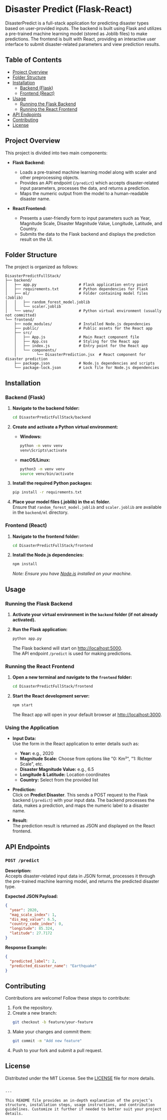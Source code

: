 # Disaster Predict (Flask-React)

DisasterPredict is a full-stack application for predicting disaster types based on user-provided inputs. The backend is built using Flask and utilizes a pre-trained machine learning model (stored as Joblib files) to make predictions. The frontend is built with React, providing an interactive user interface to submit disaster-related parameters and view prediction results.

## Table of Contents

- [Project Overview](#project-overview)
- [Folder Structure](#folder-structure)
- [Installation](#installation)
  - [Backend (Flask)](#backend-flask)
  - [Frontend (React)](#frontend-react)
- [Usage](#usage)
  - [Running the Flask Backend](#running-the-flask-backend)
  - [Running the React Frontend](#running-the-react-frontend)
- [API Endpoints](#api-endpoints)
- [Contributing](#contributing)
- [License](#license)

## Project Overview

This project is divided into two main components:

- **Flask Backend:**  
  - Loads a pre-trained machine learning model along with scaler and other preprocessing objects.
  - Provides an API endpoint (`/predict`) which accepts disaster-related input parameters, processes the data, and returns a prediction.
  - Maps the numeric output from the model to a human-readable disaster name.

- **React Frontend:**  
  - Presents a user-friendly form to input parameters such as Year, Magnitude Scale, Disaster Magnitude Value, Longitude, Latitude, and Country.
  - Submits the data to the Flask backend and displays the prediction result on the UI.

## Folder Structure

The project is organized as follows:

```
DisasterPredictFullStack/
├── backend/
│   ├── app.py                   # Flask application entry point
│   ├── requirements.txt         # Python dependencies for Flask
│   ├── ml/                      # Folder containing model files (Joblib)
│   │   ├── random_forest_model.joblib
│   │   └── scaler.joblib
│   └── venv/                    # Python virtual environment (usually not committed)
└── frontend/
    ├── node_modules/            # Installed Node.js dependencies
    ├── public/                  # Public assets for the React app
    ├── src/
    │   ├── App.js               # Main React component file
    │   ├── App.css              # Styling for the React app
    │   ├── index.js             # Entry point for the React app
    │   └── components/
    │         └── DisasterPrediction.jsx  # React component for disaster prediction
    ├── package.json             # Node.js dependencies and scripts
    └── package-lock.json        # Lock file for Node.js dependencies
```

## Installation

### Backend (Flask)

1. **Navigate to the backend folder:**

   ```bash
   cd DisasterPredictFullStack/backend
   ```

2. **Create and activate a Python virtual environment:**

   - **Windows:**
     ```bash
     python -m venv venv
     venv\Scripts\activate
     ```
   - **macOS/Linux:**
     ```bash
     python3 -m venv venv
     source venv/bin/activate
     ```

3. **Install the required Python packages:**

   ```bash
   pip install -r requirements.txt
   ```

4. **Place your model files (.joblib) in the `ml` folder.**  
   Ensure that `random_forest_model.joblib` and `scaler.joblib` are available in the `backend/ml` directory.

### Frontend (React)

1. **Navigate to the frontend folder:**

   ```bash
   cd DisasterPredictFullStack/frontend
   ```

2. **Install the Node.js dependencies:**

   ```bash
   npm install
   ```

   *Note: Ensure you have [Node.js](https://nodejs.org/) installed on your machine.*

## Usage

### Running the Flask Backend

1. **Activate your virtual environment in the `backend` folder (if not already activated).**
2. **Run the Flask application:**

   ```bash
   python app.py
   ```

   The Flask backend will start on [http://localhost:5000](http://localhost:5000).  
   The API endpoint `/predict` is used for making predictions.

### Running the React Frontend

1. **Open a new terminal and navigate to the `frontend` folder:**

   ```bash
   cd DisasterPredictFullStack/frontend
   ```

2. **Start the React development server:**

   ```bash
   npm start
   ```

   The React app will open in your default browser at [http://localhost:3000](http://localhost:3000).

### Using the Application

- **Input Data:**  
  Use the form in the React application to enter details such as:
  - **Year:** e.g., 2020
  - **Magnitude Scale:** Choose from options like "0: Km²", "1: Richter Scale", etc.
  - **Disaster Magnitude Value:** e.g., 6.5
  - **Longitude & Latitude:** Location coordinates
  - **Country:** Select from the provided list

- **Prediction:**  
  Click on **Predict Disaster**. This sends a POST request to the Flask backend (`/predict`) with your input data. The backend processes the data, makes a prediction, and maps the numeric label to a disaster name.

- **Result:**  
  The prediction result is returned as JSON and displayed on the React frontend.

## API Endpoints

### `POST /predict`

**Description:**  
Accepts disaster-related input data in JSON format, processes it through the pre-trained machine learning model, and returns the predicted disaster type.

**Expected JSON Payload:**

```json
{
  "year": 2020,
  "mag_scale_index": 1,
  "dis_mag_value": 6.5,
  "country_code_index": 0,
  "longitude": 85.324,
  "latitude": 27.7172
}
```

**Response Example:**

```json
{
  "predicted_label": 2,
  "predicted_disaster_name": "Earthquake"
}
```

## Contributing

Contributions are welcome! Follow these steps to contribute:

1. Fork the repository.
2. Create a new branch:
   ```bash
   git checkout -b feature/your-feature
   ```
3. Make your changes and commit them:
   ```bash
   git commit -m "Add new feature"
   ```
4. Push to your fork and submit a pull request.

## License

Distributed under the MIT License. See the [LICENSE](LICENSE) file for more details.
```

---

This README file provides an in-depth explanation of the project’s structure, installation steps, usage instructions, and contribution guidelines. Customize it further if needed to better suit your project details.